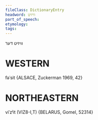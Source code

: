 ```yaml
---
fileClass: DictionaryEntry
headword: וויזיט
part_of_speech: 
etymology: 
tags: 
---
```

וויזיט
דער

WESTERN
========

fəˈsit {ALSACE, Zuckerman 1969, 42}

NORTHEASTERN
==============

viˈzʲit (VIZ8-I,T) {BELARUS, Gomel, 52314}